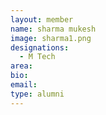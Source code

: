 ```yaml
---
layout: member
name: sharma mukesh
image: sharma1.png
designations: 
  - M Tech
area:
bio:
email:
type: alumni
---
```


